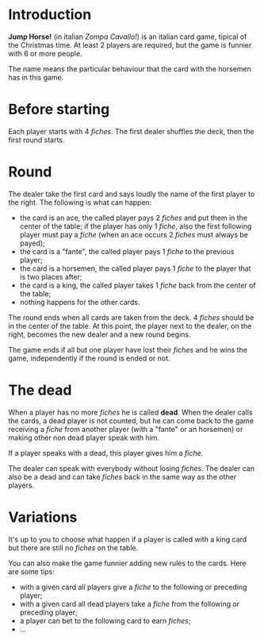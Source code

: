 Introduction
============

**Jump Horse!** (in italian *Zompa Cavallo!*) is an italian card game, tipical of the Christmas time. At least 2 players are required, but the game is funnier with 6 or more people.

The name means the particular behaviour that the card with the horsemen has in this game.

Before starting
===============

Each player starts with 4 *fiches*. The first dealer shuffles the deck, then the first round starts.

Round
=====

The dealer take the first card and says loudly the name of the first player to the right. The following is what can happen:

* the card is an ace, the called player pays 2 *fiches* and put them in the center of the table; if the player has only 1 *fiche*, also the first following player must pay a *fiche* (when an ace occurs 2 *fiches* must always be payed);
* the card is a "fante", the called player pays 1 *fiche* to the previous player;
* the card is a horsemen, the called player pays 1 *fiche* to the player that is two places after;
* the card is a king, the called player takes 1 *fiche* back from the center of the table;
* nothing happens for the other cards.

The round ends when all cards are taken from the deck. 4 *fiches* should be in the center of the table. At this point, the player next to the dealer, on the right, becomes the new dealer and a new round begins.

The game ends if all but one player have lost their *fiches* and he wins the game, independently if the round is ended or not.

The dead
========

When a player has no more *fiches* he is called **dead**. When the dealer calls the cards, a dead player is not counted, but he can come back to the game receiving a *fiche* from another player (with a "fante" or an horsemen) or making other non dead player speak with him.

If a player speaks with a dead, this player gives him a *fiche*.

The dealer can speak with everybody without losing *fiches*. The dealer can also be a dead and can take *fiches* back in the same way as the other players.

Variations
==========

It's up to you to choose what happen if a player is called with a king card but there are still no *fiches* on the table.

You can also make the game funnier adding new rules to the cards. Here are some tips:

* with a given card all players give a *fiche* to the following or preceding player;
* with a given card all dead players take a *fiche* from the following or preceding player;
* a player can bet to the following card to earn *fiches*;
* ...
